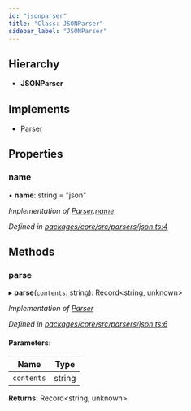 ```yaml
---
id: "jsonparser"
title: "Class: JSONParser"
sidebar_label: "JSONParser"
---
```


## Hierarchy

- **JSONParser**

## Implements

- [Parser](../interfaces/parser.md)

## Properties

### name

• **name**: string = "json"

_Implementation of [Parser](../interfaces/parser.md).[name](../interfaces/parser.md#name)_

_Defined in [packages/core/src/parsers/json.ts:4](https://github.com/willsoto/node-konfig/blob/e86bb60/packages/core/src/parsers/json.ts#L4)_

## Methods

### parse

▸ **parse**(`contents`: string): Record&#60;string, unknown>

_Implementation of [Parser](../interfaces/parser.md)_

_Defined in [packages/core/src/parsers/json.ts:6](https://github.com/willsoto/node-konfig/blob/e86bb60/packages/core/src/parsers/json.ts#L6)_

#### Parameters:

| Name       | Type   |
| ---------- | ------ |
| `contents` | string |

**Returns:** Record&#60;string, unknown>
